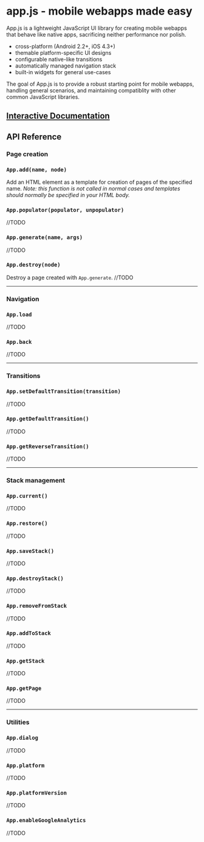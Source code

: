 app.js - mobile webapps made easy
=================================

App.js is a lightweight JavaScript UI library for creating mobile webapps that behave like native apps, sacrificing neither performance nor polish.

* cross-platform (Android 2.2+, iOS 4.3+)
* themable platform-specific UI designs
* configurable native-like transitions
* automatically managed navigation stack
* built-in widgets for general use-cases

The goal of App.js is to provide a robust starting point for mobile webapps, handling general scenarios, and maintaining compatiblity with other common JavaScript libraries.



[Interactive Documentation](http://code.kik.com/app/)
-------------------------



API Reference
-------------


### Page creation

### `App.add(name, node)`

Add an HTML element as a template for creation of pages of the specified name. *Note: this function is not called in normal cases and templates should normally be specified in your HTML body.*

### `App.populator(populator, unpopulator)`

//TODO

### `App.generate(name, args)`

//TODO

### `App.destroy(node)`

Destroy a page created with `App.generate`.
//TODO


-----


### Navigation

### `App.load`

//TODO

### `App.back`

//TODO


-----


### Transitions

### `App.setDefaultTransition(transition)`

//TODO

### `App.getDefaultTransition()`

//TODO

### `App.getReverseTransition()`

//TODO


-----


### Stack management

### `App.current()`

//TODO

### `App.restore()`

//TODO

### `App.saveStack()`

//TODO

### `App.destroyStack()`

//TODO

### `App.removeFromStack`

//TODO

### `App.addToStack`

//TODO

### `App.getStack`

//TODO

### `App.getPage`

//TODO


-----


### Utilities

### `App.dialog`

//TODO

### `App.platform`

//TODO

### `App.platformVersion`

//TODO

### `App.enableGoogleAnalytics`

//TODO

